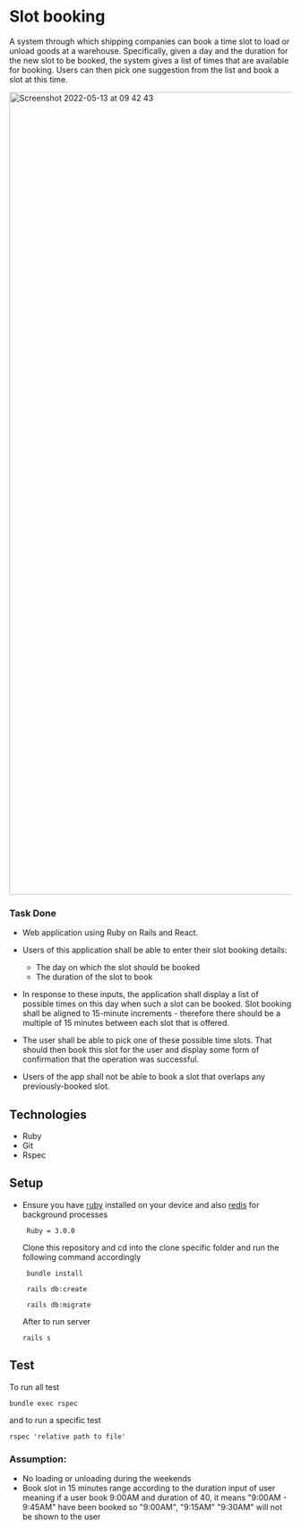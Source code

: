 # Slot booking

 A system through which shipping companies can book a time slot to load or unload goods at a warehouse. Specifically, given a day and the duration for the new slot to be booked, the system gives a list of times that are available for booking. Users can then pick one suggestion from the list and book a slot at this time.
 

<img width="1432" alt="Screenshot 2022-05-13 at 09 42 43" src="https://user-images.githubusercontent.com/39013780/168246076-f980cdaa-280c-4196-b033-b444df8cea00.png">

### Task Done
-  Web application using Ruby on Rails and React.
- Users of this application shall be able to enter their slot booking details:
     - The day on which the slot should be booked
     - The duration of the slot to book

- In response to these inputs, the application shall display a list of possible times on this day when such a slot can be booked. Slot booking shall be aligned to 15-minute increments - therefore there should be a multiple of 15 minutes between each slot that is offered.
- The user shall be able to pick one of these possible time slots. That should then book this slot for the user and display some form of confirmation that the operation was successful.
- Users of the app shall not be able to book a slot that overlaps any previously-booked slot.

## Technologies
  * Ruby
  * Git
  * Rspec

## Setup
- Ensure you have [ruby](https://rvm.io/rvm/install) installed on your device and also [redis](https://phoenixnap.com/kb/install-redis-on-mac) for background processes

  ```
   Ruby = 3.0.0
  ```

  Clone this repository and cd into the clone specific folder and run the following command 
  accordingly

  ```
   bundle install
  ```

  ```
   rails db:create 
  ```

  ```
   rails db:migrate
  ```

  After to run server

  ```
  rails s
  ```
## Test 
To run all test
```
bundle exec rspec 
```

and to run a specific test 
 ```
 rspec 'relative path to file'
 ```

### Assumption:

- No loading or unloading during the weekends
- Book slot in 15 minutes range according to the duration input of user
  meaning if a user book 9:00AM and duration of 40, it means "9:00AM - 9:45AM" 
  have been booked  so "9:00AM", "9:15AM" "9:30AM" will not be shown to the user
